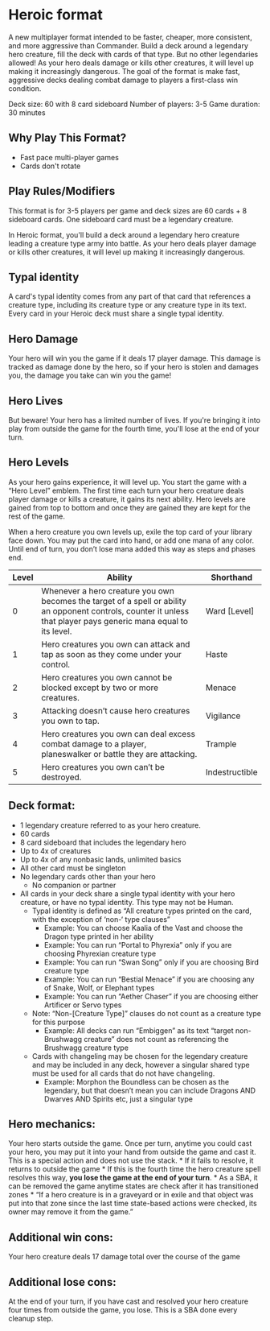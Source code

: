 # Heroic format
A new multiplayer format intended to be faster, cheaper, more consistent, and more aggressive than Commander. Build a deck around a legendary hero creature, fill the deck with cards of that type. But no other legendaries allowed! As your hero deals damage or kills other creatures, it will level up making it increasingly dangerous. The goal of the format is make fast, aggressive decks dealing combat damage to players a first-class win condition. 

Deck size: 60 with 8 card sideboard
Number of players: 3-5
Game duration: 30 minutes

## Why Play This Format?
* Fast pace multi-player games
* Cards don't rotate

## Play Rules/Modifiers

This format is for 3-5 players per game and deck sizes are 60 cards + 8 sideboard cards. One sideboard card must be a legendary creature.

In Heroic format, you'll build a deck around a legendary hero creature leading a creature type army into battle. As your hero deals player damage or kills other creatures, it will level up making it increasingly dangerous.

## Typal identity
A card's typal identity comes from any part of that card that references a creature type, including its creature type or any creature type in its text. Every card in your Heroic deck must share a single typal identity.

## Hero Damage

Your hero will win you the game if it deals 17 player damage. This damage is tracked as damage done by the hero, so if your hero is stolen and damages you, the damage you take can win you the game!

## Hero Lives

But beware! Your hero has a limited number of lives. If you're bringing it into play from outside the game for the fourth time, you'll lose at the end of your turn.

## Hero Levels

As your hero gains experience, it will level up. You start the game with a “Hero Level” emblem. The first time each turn your hero creature deals player damage or kills a creature, it gains its next ability. Hero levels are gained from top to bottom and once they are gained they are kept for the rest of the game. 

When a hero creature you own levels up, exile the top card of your library face down. You may put the card into hand, or add one mana of any color. Until end of turn, you don’t lose mana added this way as steps and phases end.


| Level  | Ability | Shorthand |
| ------------- | ------------- | ------------- |
| 0  | Whenever a hero creature you own becomes the target of a spell or ability an opponent controls, counter it unless that player pays generic mana equal to its level. | Ward [Level] | 
| 1  | Hero creatures you own can attack and tap as soon as they come under your control. | Haste |
| 2  | Hero creatures you own cannot be blocked except by two or more creatures. | Menace |
| 3  | Attacking doesn’t cause hero creatures you own to tap. | Vigilance |
| 4  | Hero creatures you own can deal excess combat damage to a player, planeswalker or battle they are attacking. | Trample |
| 5  | Hero creatures you own can’t be destroyed. | Indestructible |

## Deck format:
* 1 legendary creature referred to as your hero creature.
* 60 cards
* 8 card sideboard that includes the legendary hero
* Up to 4x of creatures
* Up to 4x of any nonbasic lands, unlimited basics
* All other card must be singleton
* No legendary cards other than your hero
	* No companion or partner
* All cards in your deck share a single typal identity with your hero creature, or have no typal identity. This type may not be Human.
	* Typal identity is defined as “All creature types printed on the card, with the exception of ‘non-‘ type clauses”
		* Example: You can choose Kaalia of the Vast and choose the Dragon type printed in her ability
		* Example: You can run “Portal to Phyrexia” only if you are choosing Phyrexian creature type
		* Example: You can run “Swan Song” only if you are choosing Bird creature type
		* Example: You can run “Bestial Menace” if you are choosing any of Snake, Wolf, or Elephant types
		* Example: You can run “Aether Chaser” if you are choosing either Artificer or Servo types
	* Note: “Non-[Creature Type]” clauses do not count as a creature type for this purpose
		* Example: All decks can run “Embiggen” as its text “target non-Brushwagg creature” does not count as referencing the Brushwagg creature type
	* Cards with changeling may be chosen for the legendary creature and may be included in any deck, however a singular shared type must be used for all cards that do not have changeling.
		* Example: Morphon the Boundless can be chosen as the legendary, but that doesn’t mean you can include Dragons AND Dwarves AND Spirits etc, just a singular type

## Hero mechanics:
Your hero starts outside the game. Once per turn, anytime you could cast your hero, you may put it into your hand from outside the game and cast it. This is a special action and does not use the stack.
	* If it fails to resolve, it returns to outside the game
	* If this is the fourth time the hero creature spell resolves this way, **you lose the game at the end of your turn**.
	* As a SBA, it can be removed the game anytime states are check after it has transitioned zones
		* “If a hero creature is in a graveyard or in exile and that object was put into that zone since the last time state-based actions were checked, its owner may remove it from the game.”

## Additional win cons:
Your hero creature deals 17 damage total over the course of the game 
## Additional lose cons:
At the end of your turn, if you have cast and resolved your hero creature four times from outside the game, you lose.
This is a SBA done every cleanup step.